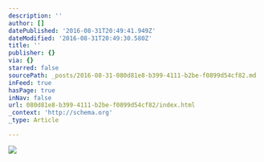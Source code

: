 ```yaml
---
description: ''
author: []
datePublished: '2016-08-31T20:49:41.949Z'
dateModified: '2016-08-31T20:49:30.580Z'
title: ''
publisher: {}
via: {}
starred: false
sourcePath: _posts/2016-08-31-080d81e8-b399-4111-b2be-f0899d54cf82.md
inFeed: true
hasPage: true
inNav: false
url: 080d81e8-b399-4111-b2be-f0899d54cf82/index.html
_context: 'http://schema.org'
_type: Article

---
```

![](https://the-grid-user-content.s3-us-west-2.amazonaws.com/a84ea6c1-4fee-478d-8f61-720be7d20b80.png)